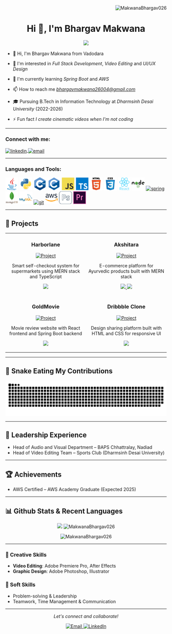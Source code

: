 <p align="right">  
	<img src="https://komarev.com/ghpvc/?username=MakwanaBhargav026&label=Profile%20views&color=0e75b6&style=plastic" alt="MakwanaBhargav026" /> 
</p> 

<h1 align="center">Hi 👋, I'm Bhargav Makwana</h1> 

<p align="center"> 
   <a href="https://github.com/DenverCoder1/readme-typing-svg">
      <img src="https://readme-typing-svg.herokuapp.com?lines=Hi!;I+am+a+Full+Stack+Developer%20;And+an+IT+Engineering+student;Learning+Spring+Boot;Always%20ready%20to%20go%20for%20new%20tech..;Thank+you+for+visiting!!;&size=30&color=4AF626&center=true&width=650&height=50">
   </a> 
</p> 

- 👋 Hi, I'm Bhargav Makwana from Vadodara

- 👀 I'm interested in *Full Stack Development*, *Video Editing* and *UI/UX Design*
  
- 🌱 I'm currently learning *Spring Boot* and *AWS*
 
- 📫 How to reach me *bhargavmakwana26004@gmail.com*

- 🎓 Pursuing B.Tech in Information Technology at *Dharmsinh Desai University* (2022-2026)

- ⚡ Fun fact *I create cinematic videos when I'm not coding*

---

<h3 align="left">Connect with me:</h3>
<p align="left">
<a href="https://www.linkedin.com/in/makwana-bhargav/" target="blank">
  <img align="center" src="https://raw.githubusercontent.com/rahuldkjain/github-profile-readme-generator/master/src/images/icons/Social/linked-in-alt.svg" alt="linkedin" height="30" width="40" />
</a>
<a href="mailto:bhargavmakwana26004@gmail.com" target="blank">
  <img align="center" src="https://img.icons8.com/color/48/000000/gmail-new.png" alt="email" height="30" width="40" />
</a>
</p> 

---

<h3 align="left">Languages and Tools:</h3>

<p align="left">
   <a href="https://www.java.com" target="_blank"><img src="https://raw.githubusercontent.com/devicons/devicon/master/icons/java/java-original.svg" alt="java" width="40" height="40"/></a>
   <a href="https://www.python.org" target="_blank"><img src="https://raw.githubusercontent.com/devicons/devicon/master/icons/python/python-original.svg" alt="python" width="40" height="40"/></a>
   <a href="https://www.w3schools.com/cpp/" target="_blank"><img src="https://raw.githubusercontent.com/devicons/devicon/master/icons/cplusplus/cplusplus-original.svg" alt="cplusplus" width="40" height="40"/></a>
   <a href="https://www.cprogramming.com/" target="_blank"><img src="https://raw.githubusercontent.com/devicons/devicon/master/icons/c/c-original.svg" alt="c" width="40" height="40"/></a>
   <a href="https://developer.mozilla.org/en-US/docs/Web/JavaScript" target="_blank"><img src="https://raw.githubusercontent.com/devicons/devicon/master/icons/javascript/javascript-original.svg" alt="javascript" width="40" height="40"/></a>
   <a href="https://www.typescriptlang.org/" target="_blank"><img src="https://raw.githubusercontent.com/devicons/devicon/master/icons/typescript/typescript-original.svg" alt="typescript" width="40" height="40"/></a>
   <a href="https://www.w3.org/html/" target="_blank"><img src="https://raw.githubusercontent.com/devicons/devicon/master/icons/html5/html5-original-wordmark.svg" alt="html5" width="40" height="40"/></a>
   <a href="https://www.w3schools.com/css/" target="_blank"><img src="https://raw.githubusercontent.com/devicons/devicon/master/icons/css3/css3-original-wordmark.svg" alt="css3" width="40" height="40"/></a>
   <a href="https://reactjs.org/" target="_blank"><img src="https://raw.githubusercontent.com/devicons/devicon/master/icons/react/react-original-wordmark.svg" alt="react" width="40" height="40"/></a>
   <a href="https://nodejs.org" target="_blank"><img src="https://raw.githubusercontent.com/devicons/devicon/master/icons/nodejs/nodejs-original-wordmark.svg" alt="nodejs" width="40" height="40"/></a>
   <a href="https://spring.io/" target="_blank"><img src="https://www.vectorlogo.zone/logos/springio/springio-icon.svg" alt="spring" width="40" height="40"/></a>
   <a href="https://www.mongodb.com/" target="_blank"><img src="https://raw.githubusercontent.com/devicons/devicon/master/icons/mongodb/mongodb-original-wordmark.svg" alt="mongodb" width="40" height="40"/></a>
   <a href="https://www.mysql.com/" target="_blank"><img src="https://raw.githubusercontent.com/devicons/devicon/master/icons/mysql/mysql-original-wordmark.svg" alt="mysql" width="40" height="40"/></a>
   <a href="https://git-scm.com/" target="_blank"><img src="https://www.vectorlogo.zone/logos/git-scm/git-scm-icon.svg" alt="git" width="40" height="40"/></a>
   <a href="https://aws.amazon.com" target="_blank"><img src="https://raw.githubusercontent.com/devicons/devicon/master/icons/amazonwebservices/amazonwebservices-original-wordmark.svg" alt="aws" width="40" height="40"/></a>
   <a href="https://www.adobe.com/products/photoshop.html" target="_blank"><img src="https://raw.githubusercontent.com/devicons/devicon/master/icons/photoshop/photoshop-line.svg" alt="photoshop" width="40" height="40"/></a>
   <a href="https://www.adobe.com/products/premiere.html" target="_blank"><img src="https://raw.githubusercontent.com/devicons/devicon/master/icons/premierepro/premierepro-original.svg" alt="premiere" width="40" height="40"/></a>
</p>

---

## 🚀 Projects

<table>
  <tr>
    <td width="50%">
      <h3 align="center">Harborlane</h3>
      <p align="center">
        <a href="https://github.com/MakwanaBhargav026/Harborlane" target="_blank">
          <img src="https://img.icons8.com/color/144/000000/shopping-cart--v2.png" width="100" alt="Project"/>
        </a>
        <p align="center">
          Smart self-checkout system for supermarkets using MERN stack and TypeScript
        </p>
        <p align="center">
          <a href="https://github.com/MakwanaBhargav026/Harborlane" target="_blank">
            <img src="https://img.shields.io/badge/Code-FF5722?style=for-the-badge&logo=github&logoColor=white"/>
          </a>
        </p>
      </p>
    </td>
    <td width="50%">
      <h3 align="center">Akshitara</h3>
      <p align="center">
        <a href="https://www.akshitaraayurved.com" target="_blank">
          <img src="https://img.icons8.com/color/144/000000/natural-food.png" width="100" alt="Project"/>
        </a>
        <p align="center">
          E-commerce platform for Ayurvedic products built with MERN stack
        </p>
        <p align="center">
          <a href="https://github.com/MakwanaBhargav026/Akshitara" target="_blank">
            <img src="https://img.shields.io/badge/Code-FF5722?style=for-the-badge&logo=github&logoColor=white"/>
          </a>
          <a href="https://www.akshitaraayurved.com" target="_blank">
            <img src="https://img.shields.io/badge/Live-4285F4?style=for-the-badge&logo=google-chrome&logoColor=white"/>
          </a>
        </p>
      </p>
    </td>
  </tr>
  <tr>
    <td width="50%">
      <h3 align="center">GoldMovie</h3>
      <p align="center">
        <a href="https://github.com/MakwanaBhargav026/GoldMovie" target="_blank">
          <img src="https://img.icons8.com/color/144/000000/cinema-.png" width="100" alt="Project"/>
        </a>
        <p align="center">
          Movie review website with React frontend and Spring Boot backend
        </p>
        <p align="center">
          <a href="https://github.com/MakwanaBhargav026/GoldMovie" target="_blank">
            <img src="https://img.shields.io/badge/Code-FF5722?style=for-the-badge&logo=github&logoColor=white"/>
          </a>
        </p>
      </p>
    </td>
    <td width="50%">
      <h3 align="center">Dribbble Clone</h3>
      <p align="center">
        <a href="https://github.com/MakwanaBhargav026/Dribbble-Clone" target="_blank">
          <img src="https://img.icons8.com/color/144/000000/dribbble.png" width="100" alt="Project"/>
        </a>
        <p align="center">
          Design sharing platform built with HTML and CSS for responsive UI
        </p>
        <p align="center">
          <a href="https://github.com/MakwanaBhargav026/Dribbble-Clone" target="_blank">
            <img src="https://img.shields.io/badge/Code-FF5722?style=for-the-badge&logo=github&logoColor=white"/>
          </a>
        </p>
      </p>
    </td>
  </tr>
</table>

---

## 🐍 Snake Eating My Contributions

<img alt="github contribution grid snake animation" src="https://raw.githubusercontent.com/Platane/snk/output/github-contribution-grid-snake-dark.svg">

---

## 🎯 Leadership Experience

- Head of Audio and Visual Department – BAPS Chhattralay, Nadiad
- Head of Video Editing Team – Sports Club (Dharmsinh Desai University)

---

## 🏆 Achievements
- AWS Certified – AWS Academy Graduate (Expected 2025)

---

## 📊 Github Stats & Recent Languages

<p align="center">
  <img src="https://github-readme-stats.vercel.app/api?username=MakwanaBhargav026&show_icons=true&theme=radical" />
  <img src="https://github-readme-stats.vercel.app/api/top-langs/?username=MakwanaBhargav026&layout=compact&theme=radical" alt="MakwanaBhargav026" />
</p>

<p align="center">
  <img src="https://github-readme-streak-stats.herokuapp.com/?user=MakwanaBhargav026&theme=radical" alt="MakwanaBhargav026" />
</p>

---

### 🎨 Creative Skills
- **Video Editing**: Adobe Premiere Pro, After Effects
- **Graphic Design**: Adobe Photoshop, Illustrator

### 🤝 Soft Skills
- Problem-solving & Leadership
- Teamwork, Time Management & Communication

---

<p align="center">
  <i>Let's connect and collaborate!</i>
</p>

<p align="center">
  <a href="mailto:bhargavmakwana26004@gmail.com">
    <img src="https://img.shields.io/badge/Email-D14836?style=for-the-badge&logo=gmail&logoColor=white" alt="Email" />
  </a>
  <a href="https://www.linkedin.com/in/makwana-bhargav/">
    <img src="https://img.shields.io/badge/LinkedIn-0077B5?style=for-the-badge&logo=linkedin&logoColor=white" alt="LinkedIn" />
  </a>
</p>
